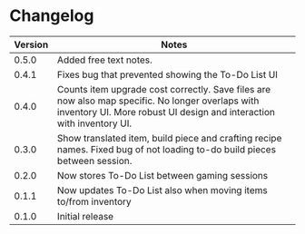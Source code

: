 # Changelog

| Version | Notes                                                           |
| ------- | --------------------------------------------------------------- |
| 0.5.0   | Added free text notes. |
| 0.4.1   | Fixes bug that prevented showing the To-Do List UI |
| 0.4.0   | Counts item upgrade cost correctly. Save files are now also map specific. No longer overlaps with inventory UI. More robust UI design and interaction with inventory UI. |
| 0.3.0   | Show translated item, build piece and crafting recipe names. Fixed bug of not loading to-do build pieces between session.    |
| 0.2.0   | Now stores To-Do List between gaming sessions                   |
| 0.1.1   | Now updates To-Do List also when moving items to/from inventory |
| 0.1.0   | Initial release                                                 |
